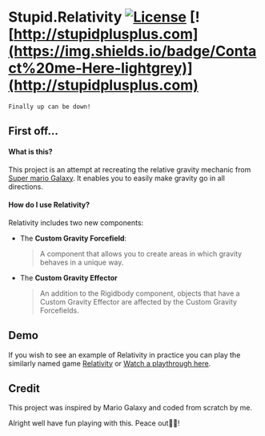 # Stupid.Relativity [![License](https://img.shields.io/badge/license-MIT-orange.svg?style=flat)](LICENSE) [![http://stupidplusplus.com](https://img.shields.io/badge/Contact%20me-Here-lightgrey)](http://stupidplusplus.com)
`Finally up can be down!`



## First off...
#### What is this?
This project is an attempt at recreating the relative gravity mechanic from [Super mario Galaxy](https://www.youtube.com/watch?v=iFAT6BqhE5A). It enables you to easily make gravity go in all directions.

#### How do I use Relativity?
Relativity includes two new components:
- The **Custom Gravity Forcefield**:
    > A component that allows you to create areas in which gravity behaves in a unique way.

- The **Custom Gravity Effector**
    > An addition to the Rigidbody component, objects that have a Custom Gravity Effector are affected by the Custom Gravity Forcefields.

## Demo
If you wish to see an example of Relativity in practice you can play the similarly named game [Relativity](https://stupidplusplus.itch.io/relativity) or [Watch a playthrough here](https://youtu.be/oe3HTqd1Dw8).

## Credit
This project was inspired by Mario Galaxy and coded from scratch by me.

Alright well have fun playing with this. Peace out✌🏻!